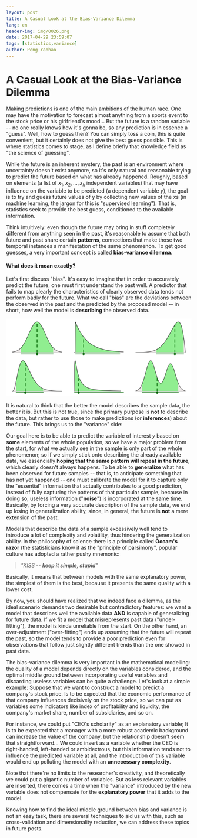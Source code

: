 ```yaml
---
layout: post
title: A Casual Look at the Bias-Variance Dilemma
lang: en
header-img: img/0026.png
date: 2017-04-29 23:59:07
tags: [statistics,variance]
author: Peng Yaohao
---
```


# A Casual Look at the Bias-Variance Dilemma

Making predictions is one of the main ambitions of the human race. One may have the motivation to forecast almost anything from a sports event to the stock price or his girlfriend's mood... But the future is a random variable -- no one really knows how it's gonna be, so any prediction is in essence a "guess". Well, how to guess then? You can simply toss a coin, this is quite convenient, but it certainly does not give the best guess possible. This is where statistics comes to stage, as I define briefly that knowledge field as "the science of guessing".

While the future is an inherent mystery, the past is an environment where uncertainty doesn't exist anymore, so it's only natural and reasonable trying to predict the future based on what has already happened. Roughly, based on elements (a list of $x_1,x_2,...,x_k$ independent variables) that may have influence on the variable to be predicted (a dependent variable $y$), the goal is to try and guess future values of $y$ by collecting new values of the $x$s (in machine learning, the jargon for this is "supervised learning"). That is, statistics seek to provide the best guess, conditioned to the available information.

Think intuitively: even though the future may bring in stuff completely different from anything seen in the past, it's reasonable to assume that both future and past share certain **patterns**, connections that make those two temporal instances a manifestation of the same phenomenon. To get good guesses, a very important concept is called **bias-variance dilemma**.

#### What does it mean exactly?

Let's first discuss "bias". It's easy to imagine that in order to accurately predict the future, one must first understand the past well. A predictor that fails to map clearly the characteristics of clearly observed data tends not perform badly for the future. What we call "bias" are the deviations between the observed in the past and the predicted by the proposed model -- in short, how well the model is **describing** the observed data.

![alt text](/img/chunk-8.png "Distribution")

It is natural to think that the better the model describes the sample data, the better it is. But this is not true, since the primary purpose is **not** to describe the data, but rather to use those to make predictions (or **inferences**) about the future. This brings us to the "variance" side:

Our goal here is to be able to predict the variable of interest $y$ based on **some** elements of the whole population, so we have a major problem from the start, for what we actually see in the sample is only part of the whole phenomenon; so if we simply stick onto describing the already available data, we essencially **hoping that the same pattern will repeat in the future**, which clearly doesn't always happens. To be able to **generalize** what has been observed for future samples -- that is, to anticipate something that has not yet happened -- one must calibrate the model for it to capture only the "essential" information that actually contributes to a good prediction, instead of fully capturing the patterns of that particular sample, because in doing so, useless information ("**noise**") is incorporated at the same time. Basically, by forcing a very accurate description of the sample data, we end up losing in generalization ability, since, in general, the future is **not** a mere extension of the past.

Models that describe the data of a sample excessively well tend to introduce a lot of complexity and volatility, thus hindering the generalization ability. In the philosophy of science there is a principle called **Occam's razor** (the statisticians know it as the "principle of parsimony", popular culture has adopted a rather pushy mnemonic:

> _"KISS -- **keep it simple, stupid**"_

Basically, it means that between models with the same explanatory power, the simplest of them is the best, because it presents the same quality with a lower cost.

By now, you should have realized that we indeed face a dilemma, as the ideal scenario demands two desirable but contradictory features: we want a model that describes well the available data **AND** is capable of generalizing for future data. If we fit a model that misrepresents past data ("under-fitting"), the model is kinda unreliable from the start. On the other hand, an over-adjustment ("over-fitting") ends up assuming that the future will repeat the past, so the model tends to provide a poor prediction even for observations that follow just slightly different trends than the one showed in past data.

The bias-variance dilemma is very important in the mathematical modelling: the quality of a model depends directly on the variables considered, and the optimal middle ground between incorporating useful variables and discarding useless variables can be quite a challenge. Let's look at a simple example: Suppose that we want to construct a model to predict a company's stock price. Is to be expected that the economic performance of that company influences decisively on the stock price, so we can put as variables some indicators like index of profitability and liquidity, the company's market share, number of subsidiaries, and so on.

For instance, we could put "CEO's scholarity" as an explanatory variable; It is to be expected that a manager with a more robust academic background can increase the value of the company, but the relationship doesn't seem that straightforward... We could insert as a variable whether the CEO is right-handed, left-handed or ambidextrous, but this information tends not to influence the predicted variable at all, and the introduction of this variable would end up polluting the model with an **unnecessary complexity**.

Note that there're no limits to the researcher's creativity, and theoretically we could put a gigantic number of variables. But as less relevant variables are inserted, there comes a time when the "variance" introduced by the new variable does not compensate for the **explanatory power** that it adds to the model.

Knowing how to find the ideal middle ground between bias and variance is not an easy task, there are several techniques to aid us with this, such as cross-validation and dimensionality reduction, we can address these topics in future posts.
